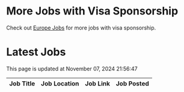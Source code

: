 # More Jobs with Visa Sponsorship

Check out [Europe Jobs](https://github.com/sureshparimi/europejobs#latest-jobs) for more jobs with visa sponsorship.

# Latest Jobs

This page is updated at November 07, 2024 21:56:47

| Job Title | Job Location | Job Link | Job Posted |
| --- | --- | --- | --- |
